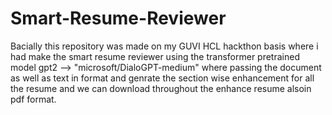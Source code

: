 # Smart-Resume-Reviewer
Bacially this repository was made on my GUVI HCL hackthon basis where i had make the smart resume reviewer using the transformer pretrained model gpt2 --> "microsoft/DialoGPT-medium" where passing the document as well as text in format and genrate the section wise enhancement for all the resume and we can download throughout the enhance resume alsoin pdf format.

